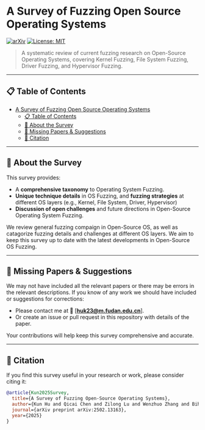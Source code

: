 # A Survey of Fuzzing Open Source Operating Systems

[![arXiv](https://img.shields.io/badge/arXiv-2502.13163-b31b1b.svg)](https://arxiv.org/abs/2502.13163)
[![License: MIT](https://img.shields.io/badge/License-MIT-yellow.svg)](https://opensource.org/licenses/MIT)


> A systematic review of current fuzzing research on Open-Source Operating Systems, covering Kernel Fuzzing, File System Fuzzing, Driver Fuzzing, and Hypervisor Fuzzing.

---

## 📋 Table of Contents
- [A Survey of Fuzzing Open Source Operating Systems](#a-survey-of-fuzzing-open-source-operating-systems)
  - [📋 Table of Contents](#-table-of-contents)
  - [🚀 About the Survey](#-about-the-survey)
  - [📜 Missing Papers \& Suggestions](#-missing-papers--suggestions)
  - [🔗 Citation](#-citation)

---

## 🚀 About the Survey
This survey provides:
- A **comprehensive taxonomy** to Operating System Fuzzing.  
- **Unique technique details** in OS Fuzzing, and **fuzzing strategies** at different OS layers (e.g., Kernel, File System, Driver, Hypervisor)
- **Discussion of open challenges** and future directions in Open-Source Operating System Fuzzing.

We review general fuzzing compaign in Open-Source OS, as well as catagorize fuzzing details and challenges at different OS layers. We aim to keep this survey up to date with the latest developments in Open-Source OS Fuzzing.

---

## 📜 Missing Papers & Suggestions
We may not have included all the relevant papers or there may be errors in the relevant descriptions. If you know of any work we should have included or suggestions for corrections:
- Please contact me at 📩 [**huk23@m.fudan.edu.cn**].
- Or create an issue or pull request in this repository with details of the paper.

Your contributions will help keep this survey comprehensive and accurate.

---



## 🔗 Citation
If you find this survey useful in your research or work, please consider citing it:

```bibtex
@article{Kun2025Survey,
  title={A Survey of Fuzzing Open-Source Operating Systems},
  author={Kun Hu and Qicai Chen and Zilong Lu and Wenzhuo Zhang and Bihuan Chen and You Lu and Haowen Jiang and Bingkun Sun and Xin Peng and Wenyun Zhao},
  journal={arXiv preprint arXiv:2502.13163},
  year={2025}
}
